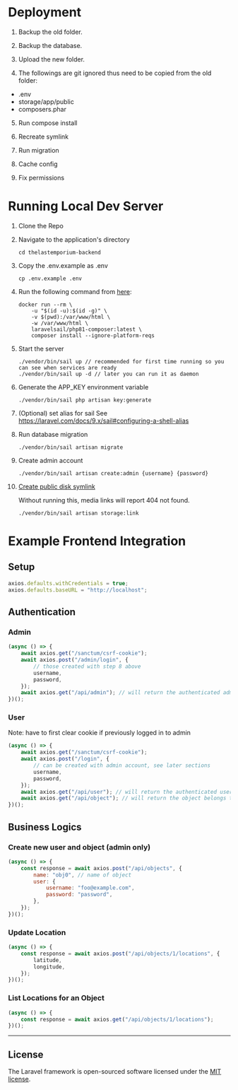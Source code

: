 # Deployment

1. Backup the old folder.

2. Backup the database.

3. Upload the new folder.

4. The followings are git ignored thus need to be copied from the old folder:

-   .env
-   storage/app/public
-   composers.phar

5. Run compose install

6. Recreate symlink

7. Run migration

8. Cache config

9. Fix permissions

# Running Local Dev Server

1. Clone the Repo

2. Navigate to the application's directory

    ```
    cd thelastemporium-backend
    ```

3. Copy the .env.example as .env

    ```
    cp .env.example .env
    ```

4. Run the following command from [here](https://laravel.com/docs/9.x/sail#installing-composer-dependencies-for-existing-projects):

    ```
    docker run --rm \
        -u "$(id -u):$(id -g)" \
        -v $(pwd):/var/www/html \
        -w /var/www/html \
        laravelsail/php81-composer:latest \
        composer install --ignore-platform-reqs
    ```

5. Start the server

    ```
    ./vendor/bin/sail up // recommended for first time running so you can see when services are ready
    ./vendor/bin/sail up -d // later you can run it as daemon
    ```

6. Generate the APP_KEY environment variable

    ```
    ./vendor/bin/sail php artisan key:generate
    ```

7. (Optional) set alias for sail
   See https://laravel.com/docs/9.x/sail#configuring-a-shell-alias

8. Run database migration
    ```
    ./vendor/bin/sail artisan migrate
    ```
9. Create admin account

    ```
    ./vendor/bin/sail artisan create:admin {username} {password}
    ```

10. [Create public disk symlink](https://laravel.com/docs/9.x/filesystem#the-public-disk)

    Without running this, media links will report 404 not found.

    ```
    ./vendor/bin/sail artisan storage:link
    ```

# Example Frontend Integration

## Setup

```js
axios.defaults.withCredentials = true;
axios.defaults.baseURL = "http://localhost";
```

## Authentication

### Admin

```js
(async () => {
    await axios.get("/sanctum/csrf-cookie");
    await axios.post("/admin/login", {
        // those created with step 8 above
        username,
        password,
    });
    await axios.get("/api/admin"); // will return the authenticated admin if previous steps done correctly
})();
```

### User

Note: have to first clear cookie if previously logged in to admin

```js
(async () => {
    await axios.get("/sanctum/csrf-cookie");
    await axios.post("/login", {
        // can be created with admin account, see later sections
        username,
        password,
    });
    await axios.get("/api/user"); // will return the authenticated user if previous steps done correctly
    await axios.get("/api/object"); // will return the object belongs to the user if previous steps done correctly
})();
```

## Business Logics

### Create new user and object (admin only)

```js
(async () => {
    const response = await axios.post("/api/objects", {
        name: "obj0", // name of object
        user: {
            username: "foo@example.com",
            password: "password",
        },
    });
})();
```

### Update Location

```js
(async () => {
    const response = await axios.post("/api/objects/1/locations", {
        latitude,
        longitude,
    });
})();
```

### List Locations for an Object

```js
(async () => {
    const response = await axios.get("/api/objects/1/locations");
})();
```

---

## License

The Laravel framework is open-sourced software licensed under the [MIT license](https://opensource.org/licenses/MIT).

